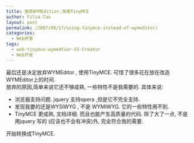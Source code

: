```yaml
---
title: 放弃WYMEditior,改用TinyMCE
author: Filia.Tao
layout: post
permalink: /2007/09/17/using-tinymce-instead-of-wymeditor/
categories:
  - Web开发
tags:
  - web-tinymce-wymedtior-S5-Creator
  - Web开发
---
```

最后还是决定放弃WYMEditor , 使用TinyMCE. 可惜了很多花在放在改造WYMEditor上的时间.  
放弃的原因,简单来说它还不够成熟, 一些特性不是我需要的. 具体来说:

  * 浏览器支持问题. jquery 支持opera ,但是它不完全支持.
  * 发现我要的还是WYSIWYG , 不是 WYMIWYG. 它的一些特性用不到.
  * TinyMCE 更成熟, 文档详细. 而且也能产生高质量的代码. 除了大了一点, 不是用jquery 写的 (应该也不会有冲突)外, 完全符合我的需要.

开始转换成TinyMCE.
